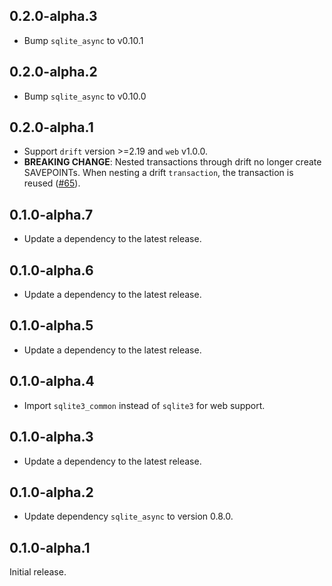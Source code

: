 ## 0.2.0-alpha.3

 - Bump `sqlite_async` to v0.10.1

## 0.2.0-alpha.2

 - Bump `sqlite_async` to v0.10.0

## 0.2.0-alpha.1

 - Support `drift` version >=2.19 and `web` v1.0.0.
 - **BREAKING CHANGE**: Nested transactions through drift no longer create SAVEPOINTs. When nesting a drift `transaction`, the transaction is reused ([#65](https://github.com/powersync-ja/sqlite_async.dart/pull/65)).

## 0.1.0-alpha.7

 - Update a dependency to the latest release.

## 0.1.0-alpha.6

 - Update a dependency to the latest release.

## 0.1.0-alpha.5

 - Update a dependency to the latest release.

## 0.1.0-alpha.4

- Import `sqlite3_common` instead of `sqlite3` for web support.

## 0.1.0-alpha.3

- Update a dependency to the latest release.

## 0.1.0-alpha.2

- Update dependency `sqlite_async` to version 0.8.0.

## 0.1.0-alpha.1

Initial release.

